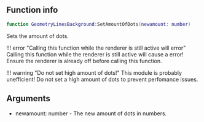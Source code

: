 ## Function info
```lua
function GeometryLinesBackground:SetAmountOfDots(newamount: number)
```

Sets the amount of dots.

!!! error "Calling this function while the renderer is still active will error"
    Calling this function while the renderer is still active will cause a error! Ensure the renderer is already off before calling this function.

!!! warning "Do not set high amount of dots!"
    This module is probably unefficient! Do not set a high amount of dots to prevent perfomance issues.

## Arguments
- newamount: number - The new amount of dots in numbers.